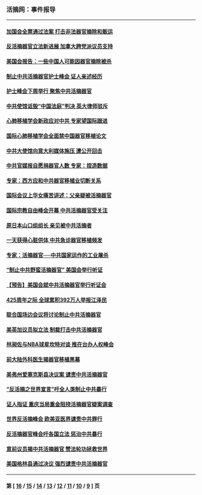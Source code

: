 ### 活摘网：事件报导
---
#### [加国会全票通过法案 打击非法器官摘除和贩运](../../pages/nf5877/n13884924.md?04230430) 
#### [反活摘器官立法新进展 加拿大跨党派议员支持](../../pages/nf5877/n13876061.md?04230430) 
#### [美国会报告：一些中国人可能因器官摘除被杀](../../pages/nf5877/n13867964.md?04230430) 
#### [制止中共活摘器官护士峰会 证人亲述经历](../../pages/nf5877/n13859007.md?04230430) 
#### [护士峰会下周举行 聚焦中共活摘器官](../../pages/nf5877/n13855418.md?04230430) 
#### [中共使馆诋毁“中国法庭”判决 英大律师驳斥](../../pages/nf5877/n13833945.md?04230430) 
#### [心肺移植学会新政应对中共 专家望国际跟进](../../pages/nf5877/n13829043.md?04230430) 
#### [国际心肺移植学会全面禁中国器官移植论文](../../pages/nf5877/n13827785.md?04230430) 
#### [中共大使馆向意大利媒体施压 遭公开回击](../../pages/nf5877/n13826038.md?04230430) 
#### [中共官媒报自愿捐器官人数 专家：捏造数据](../../pages/nf5877/n13814130.md?04230430) 
#### [专家：西方应和中共器官移植业切断关系](../../pages/nf5877/n13772828.md?04230430) 
#### [国际会议上华女痛苦讲述：父亲疑被活摘器官](../../pages/nf5877/n13771583.md?04230430) 
#### [国际宗教自由峰会开幕 中共活摘器官受关注](../../pages/nf5877/n13769995.md?04230430) 
#### [原日本山口组组长 亲见被中共活摘者](../../pages/nf5877/n13767360.md?04230430) 
#### [一天获得心脏供体 中共急诊器官移植频发](../../pages/nf5877/n13764689.md?04230430) 
#### [专家：活摘器官──中共国家运作的工业屠杀](../../pages/nf5877/n13761178.md?04230430) 
#### [“制止中共野蛮活摘器官” 美国会举行听证](../../pages/nf5877/n13735831.md?04230430) 
#### [【预告】美国会就中共活摘器官举行听证会](../../pages/nf5877/n13732843.md?04230430) 
#### [425周年之际 全球累积392万人举报江泽民](../../pages/nf5877/n13719232.md?04230430) 
#### [联合国场边会议将讨论制止中共活摘器官](../../pages/nf5877/n13656361.md?04230430) 
#### [美英加议员拟立法 制裁打击中共活摘器官](../../pages/nf5877/n13430251.md?04230430) 
#### [林昶佐与NBA球星坎特对谈 推在台办人权峰会](../../pages/nf5877/n13414467.md?04230430) 
#### [前大陆外科医生揭器官移植黑幕](../../pages/nf5877/n13401416.md?04230430) 
#### [美弗州爱塞克斯县决议案 谴责中共活摘器官](../../pages/nf5877/n13320919.md?04230430) 
#### [“反活摘之世界宣言”吁全人类制止中共暴行](../../pages/nf5877/n13259730.md?04230430) 
#### [证人指证 重庆当局重金阻挠活摘器官疑案调查](../../pages/nf5877/n13259127.md?04230430) 
#### [世界反活摘峰会 欧美亚医界谴责中共罪行](../../pages/nf5877/n13253550.md?04230430) 
#### [反活摘器官峰会吁各国立法 惩治中共暴行](../../pages/nf5877/n13245052.md?04230430) 
#### [意前议员揭中共活摘器官 赞法轮功拯救世界](../../pages/nf5877/n13203445.md?04230430) 
#### [美国格林县通过决议 强烈谴责中共活摘器官](../../pages/nf5877/n13119367.md?04230430) 

---
#### 第 [ [16](./16.md?04230430) / [15](./15.md?04230430) / [14](./14.md?04230430) / [13](./13.md?04230430) / [12](./12.md?04230430) / [11](./11.md?04230430) / [10](./10.md?04230430) / [9](./9.md?04230430) ] 页
